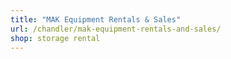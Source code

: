 ```yaml
---
title: "MAK Equipment Rentals & Sales"
url: /chandler/mak-equipment-rentals-and-sales/
shop: storage rental
---
```

